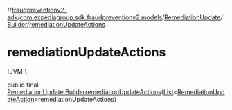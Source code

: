 //[fraudpreventionv2-sdk](../../../../index.md)/[com.expediagroup.sdk.fraudpreventionv2.models](../../index.md)/[RemediationUpdate](../index.md)/[Builder](index.md)/[remediationUpdateActions](remediation-update-actions.md)

# remediationUpdateActions

[JVM]\

public final [RemediationUpdate.Builder](index.md)[remediationUpdateActions](remediation-update-actions.md)([List](https://docs.oracle.com/javase/8/docs/api/java/util/List.html)&lt;[RemediationUpdateAction](../../-remediation-update-action/index.md)&gt;remediationUpdateActions)
